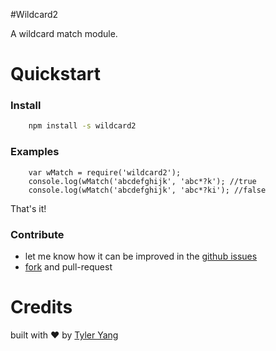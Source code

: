 #Wildcard2

A wildcard match module.

# Quickstart

### Install
```sh
    npm install -s wildcard2
```
### Examples

```
    var wMatch = require('wildcard2');
    console.log(wMatch('abcdefghijk', 'abc*?k'); //true
    console.log(wMatch('abcdefghijk', 'abc*?ki'); //false
```

That's it!

### Contribute
- let me know how it can be improved in the [github
  issues](https://github.com/tyleryang/wildcard2/issues)
- [fork](https://github.com/tyleryang/wildcard2) and pull-request

# Credits
built with ❤ by [Tyler Yang](http://tyleryang.com)
